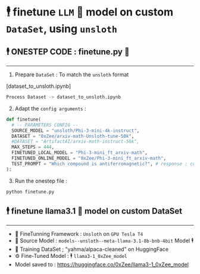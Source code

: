 # 🕴️ finetune `LLM` 🦙 model on custom `DataSet`, using `unsloth`

## 🕴️ ONESTEP CODE : finetune.py 🦙
---
1. Prepare `DataSet` : To match the `unsloth` format

[dataset_to_unsloth.ipynb]

```bash
Process Dataset -> dataset_to_unsloth.ipynb
```
2. Adapt the `config arguments` :
```python
def finetune(
  # -- PARAMETERS CONFIG -- 
  SOURCE_MODEL = "unsloth/Phi-3-mini-4k-instruct",
  DATASET = "0xZee/arxiv-math-Unsloth-tune-50k", 
  #DATASET = "ArtifactAI/arxiv-math-instruct-50k",
  MAX_STEPS = 444,
  FINETUNED_LOCAL_MODEL = "Phi-3-mini_ft_arxiv-math",
  FINETUNED_ONLINE_MODEL = "0xZee/Phi-3-mini_ft_arxiv-math",
  TEST_PROMPT = "Which compound is antiferromagnetic?", # response : common magnetic ordering in various materials.
):
```
3. Run the onestep file :
```bash
python finetune.py
```

## 🕴️ finetune llama3.1 🦙 model on custom DataSet
---

- 🏬 FineTunning Framework : `Unsloth` on `GPU Tesla T4`
- 🦙 Source Model : `models--unsloth--meta-llama-3.1-8b-bnb-4bit` Model 🕴️ 
- 💾 Training DataSet ; "yahma/alpaca-cleaned" on HuggingFace
- ⚙️ Fine-Tuned Model : 🕴️ `llama3-1_0xZee_model`
- Model saved to : https://huggingface.co/0xZee/llama3-1_0xZee_model
